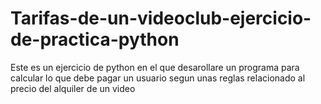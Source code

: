# Tarifas-de-un-videoclub-ejercicio-de-practica-python
Este es un ejercicio de python en el que desarollare un programa para calcular lo que debe pagar un usuario segun unas reglas relacionado al precio del alquiler de un video
